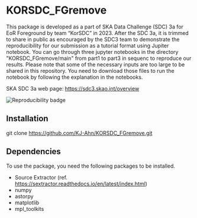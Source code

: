 # KORSDC_FGremove

This package is developed as a part of SKA Data Challenge (SDC) 3a for EoR Foreground by team “KorSDC” in 2023. After the SDC 3a, it is trimmed to share in public as encouraged by the SDC3 team to demonstrate the reproducibility for our submission as a tutorial format using Jupiter notebook. You can go through three jupyter notebooks in the directory "KORSDC_FGremove/main" from part1 to part3 in sequenc to reproduce our results. Please note that some of the necessary inputs are too large to be shared in this repository. You need to download those files to run the notebook by following the explanation in the notebooks.

SKA SDC 3a web page: https://sdc3.skao.int/overview

![Reproducibility badge](https://uc9e62fbdf8f7783342b43806158.previews.dropboxusercontent.com/p/thumb/ACFT81THAHQgC3tmtABXCEcjCq-zQXPIetE0LWVjHhJxHJhGFLwr4DKHhF5TTG7pNXAbQTnKv42bWuZsmcnwzC147D6Ezzt0ixyZ55b39_8ifDcfgwtucK6Amws1q94uwDf-uTSA_p3WQftzDm6H43M85246IyH6ezHiI7rmRq6wmKI1_UPw6mtRnRRkIR2Zi6YPokxEmuoTkMx06mpPbZ8CIKoVILsHTtIz8br67iTA58HRR8DD5FfLj_ZQC36NI_wwWL-FKcZZxN88YErKmmqvKdGfkuVUS512018brpnhAF4wjm40gR0u8vUJbwYU1dt-hgnKozhzsMFOtg3O47e73BO2Bk_PCiACN2GsR5HUKzvC_aw1anOuhL9fk3XUFwU/p.png)

## Installation
git clone https://github.com/KJ-Ahn/KORSDC_FGremove.git

## Dependencies

To use the package, you need the following packages to be installed.

- Source Extractor (ref. https://sextractor.readthedocs.io/en/latest/index.html)
- numpy
- astorpy
- matplotlib
- mpl_toolkits

